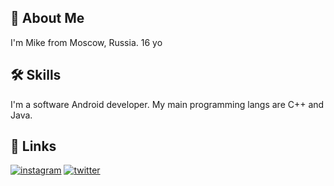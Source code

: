 

## 🚀 About Me
I'm Mike from Moscow, Russia. 16 yo


## 🛠 Skills
I'm a software Android developer. My main programming langs are C++ and Java.
## 🔗 Links
[![instagram](https://img.shields.io/badge/instagram-0A66C2?style=for-the-badge&logo=instagram&logoColor=white)](https://www.instagram.com/programmerc11/)
[![twitter](https://img.shields.io/badge/twitter-1DA1F2?style=for-the-badge&logo=twitter&logoColor=white)](https://twitter.com/c11_programmer)

